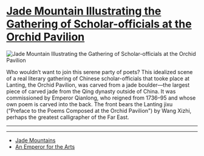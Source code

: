# [Jade Mountain Illustrating the Gathering of Scholar-officials at the Orchid Pavilion](http://artsmia.github.io/griot/#/o/4324)
![Jade Mountain Illustrating the Gathering of Scholar-officials at the Orchid Pavilion](http://api.artsmia.org/images/4324/large.jpg)

Who wouldn’t want to join this serene party of poets? This idealized scene of a real literary gathering of Chinese scholar-officials that tooke place at Lanting, the Orchid Pavilion, was carved from a jade boulder—the largest piece of carved jade from the Qing dynasty outside of China. It was commissioned by Emperor Qianlong, who reigned from 1736–95 and whose own poem is carved into the back. The front bears the Lanting jixu (“Preface to the Poems Composed at the Orchid Pavilion") by Wang Xizhi, perhaps the greatest calligrapher of the Far East. 

---

---

* [Jade Mountains](../stories/jade-mountains.md)
* [An Emperor for the Arts](../stories/an-emperor-for-the-arts.md)
